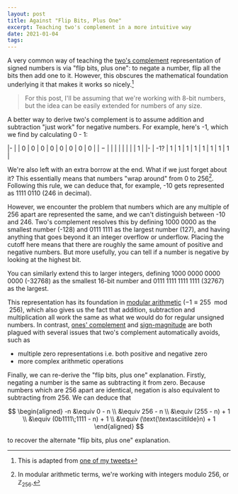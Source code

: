 ```yaml
---
layout: post
title: Against "Flip Bits, Plus One"
excerpt: Teaching two's complement in a more intuitive way
date: 2021-01-04
tags:
---
```


A very common way of teaching the [two's complement](https://en.wikipedia.org/wiki/Two's_complement) representation of signed numbers is via "flip bits, plus one": to negate a number, flip all the bits then add one to it.
However, this obscures the mathematical foundation underlying it that makes it works so nicely.[^1]

[^1]: This is adapted from [one of my tweets](https://twitter.com/ralismark/status/1272017613267189760)

<!--more-->

> For this post, I'll be assuming that we're working with 8-bit numbers, but the idea can be easily extended for numbers of any size.

A better way to derive two's complement is to assume addition and subtraction "just work" for negative numbers.
For example, here's -1, which we find by calculating 0 - 1:

|-
| | 0 | 0 | 0 | 0 | 0 | 0 | 0 | 0 |
| &minus; | | | | | | | | 1 |
|-
| -1? | 1 | 1 | 1 | 1 | 1 | 1 | 1 | 1 |

We're also left with an extra borrow at the end.
What if we just forget about it?
This essentially means that numbers "wrap around" from 0 to 256[^2].
Following this rule, we can deduce that, for example, -10 gets represented as $1111\;0110$ (246 in decimal).

[^2]: In modular arithmetic terms, we're working with integers modulo 256, or $\mathbb{Z}_{256}$.

However, we encounter the problem that numbers which are any multiple of 256 apart are represented the same, and we can't distinguish between -10 and 246.
Two's complement resolves this by defining $1000\;0000$ as the smallest number (-128) and $0111\;1111$ as the largest number (127), and having anything that goes beyond it an integer overflow or underflow.
Placing the cutoff here means that there are roughly the same amount of positive and negative numbers.
But more usefully, you can tell if a number is negative by looking at the highest bit.

You can similarly extend this to larger integers, defining $1000\;0000\;0000\;0000$ (-32768) as the smallest 16-bit number and $0111\;1111\;1111\;1111$ (32767) as the largest.

This representation has its foundation in [modular arithmetic](https://en.wikipedia.org/wiki/Modular_arithmetic) ($-1 \equiv 255 \mod 256$), which also gives us the fact that addition, subtraction and multiplication all work the same as what we would do for regular unsigned numbers.
In contrast, [ones' complement](https://en.wikipedia.org/wiki/Ones%27_complement) and [sign-magnitude](https://en.wikipedia.org/wiki/Signed_number_representations#Signed_magnitude_representation) are both plagued with several issues that two's complement automatically avoids, such as

- multiple zero representations i.e. both positive and negative zero
- more complex arithmetic operations

Finally, we can re-derive the "flip bits, plus one" explanation.
Firstly, negating a number is the same as subtracting it from zero.
Because numbers which are 256 apart are identical, negation is also equivalent to subtracting from 256.
We can deduce that

$$
\begin{aligned}
-n &\equiv 0 - n
\\ &\equiv 256 - n
\\ &\equiv (255 - n) + 1
\\ &\equiv (0b1111\;1111 - n) + 1
\\ &\equiv (\text{\textasciitilde}n) + 1
\end{aligned}
$$

to recover the alternate "flip bits, plus one" explanation.

